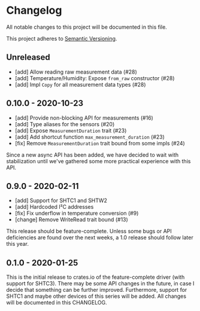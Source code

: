 # Changelog

All notable changes to this project will be documented in this file.

This project adheres to [Semantic Versioning](http://semver.org/spec/v2.0.0.html).


## Unreleased

- [add] Allow reading raw measurement data (#28)
- [add] Temperature/Humidity: Expose `from_raw` constructor (#28)
- [add] Impl `Copy` for all measurement data types (#28)

## 0.10.0 - 2020-10-23

- [add] Provide non-blocking API for measurements (#16)
- [add] Type aliases for the sensors (#20)
- [add] Expose `MeasurementDuration` trait (#23)
- [add] Add shortcut function `max_measurement_duration` (#23)
- [fix] Remove `MeasurementDuration` trait bound from some impls (#24)

Since a new async API has been added, we have decided to wait with
stabilization until we've gathered some more practical experience with this
API.


## 0.9.0 - 2020-02-11

- [add] Support for SHTC1 and SHTW2
- [add] Hardcoded I²C addresses 
- [fix] Fix underflow in temperature conversion (#9)
- [change] Remove WriteRead trait bound (#13)

This release should be feature-complete. Unless some bugs or API deficiencies
are found over the next weeks, a 1.0 release should follow later this year.


## 0.1.0 - 2020-01-25

This is the initial release to crates.io of the feature-complete driver (with
support for SHTC3). There may be some API changes in the future, in case I
decide that something can be further improved. Furthermore, support for SHTC1
and maybe other devices of this series will be added. All changes will be
documented in this CHANGELOG.
